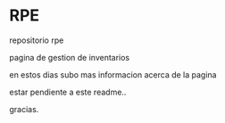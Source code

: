 # RPE
repositorio rpe

pagina de gestion de inventarios

en estos dias subo mas informacion acerca de la pagina

estar pendiente a este readme..

gracias.
